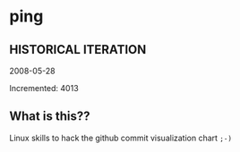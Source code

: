 # ping

## HISTORICAL ITERATION
2008-05-28

Incremented: 4013

## What is this?? 
Linux skills to hack the github commit visualization chart `;-)`
